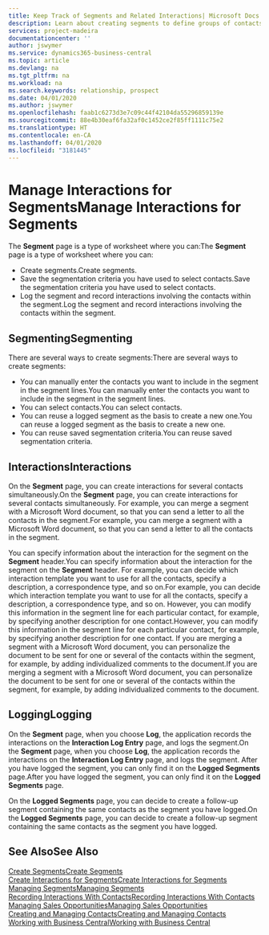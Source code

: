 ```yaml
---
title: Keep Track of Segments and Related Interactions| Microsoft Docs
description: Learn about creating segments to define groups of contacts and specifying interactions for segments.
services: project-madeira
documentationcenter: ''
author: jswymer
ms.service: dynamics365-business-central
ms.topic: article
ms.devlang: na
ms.tgt_pltfrm: na
ms.workload: na
ms.search.keywords: relationship, prospect
ms.date: 04/01/2020
ms.author: jswymer
ms.openlocfilehash: faab1c6273d3e7c09c44f42104da55296859139e
ms.sourcegitcommit: 88e4b30eaf6fa32af0c1452ce2f85ff1111c75e2
ms.translationtype: HT
ms.contentlocale: en-CA
ms.lasthandoff: 04/01/2020
ms.locfileid: "3181445"
---
```

# <a name="manage-interactions-for-segments"></a><span data-ttu-id="f776a-103">Manage Interactions for Segments</span><span class="sxs-lookup"><span data-stu-id="f776a-103">Manage Interactions for Segments</span></span>
<span data-ttu-id="f776a-104">The **Segment** page is a type of worksheet where you can:</span><span class="sxs-lookup"><span data-stu-id="f776a-104">The **Segment** page is a type of worksheet where you can:</span></span>

* <span data-ttu-id="f776a-105">Create segments.</span><span class="sxs-lookup"><span data-stu-id="f776a-105">Create segments.</span></span>
* <span data-ttu-id="f776a-106">Save the segmentation criteria you have used to select contacts.</span><span class="sxs-lookup"><span data-stu-id="f776a-106">Save the segmentation criteria you have used to select contacts.</span></span>
* <span data-ttu-id="f776a-107">Log the segment and record interactions involving the contacts within the segment.</span><span class="sxs-lookup"><span data-stu-id="f776a-107">Log the segment and record interactions involving the contacts within the segment.</span></span>

## <a name="segmenting"></a><span data-ttu-id="f776a-108">Segmenting</span><span class="sxs-lookup"><span data-stu-id="f776a-108">Segmenting</span></span>
<span data-ttu-id="f776a-109">There are several ways to create segments:</span><span class="sxs-lookup"><span data-stu-id="f776a-109">There are several ways to create segments:</span></span>

* <span data-ttu-id="f776a-110">You can manually enter the contacts you want to include in the segment in the segment lines.</span><span class="sxs-lookup"><span data-stu-id="f776a-110">You can manually enter the contacts you want to include in the segment in the segment lines.</span></span>
* <span data-ttu-id="f776a-111">You can select contacts.</span><span class="sxs-lookup"><span data-stu-id="f776a-111">You can select contacts.</span></span>
* <span data-ttu-id="f776a-112">You can reuse a logged segment as the basis to create a new one.</span><span class="sxs-lookup"><span data-stu-id="f776a-112">You can reuse a logged segment as the basis to create a new one.</span></span>
* <span data-ttu-id="f776a-113">You can reuse saved segmentation criteria.</span><span class="sxs-lookup"><span data-stu-id="f776a-113">You can reuse saved segmentation criteria.</span></span>

## <a name="interactions"></a><span data-ttu-id="f776a-114">Interactions</span><span class="sxs-lookup"><span data-stu-id="f776a-114">Interactions</span></span>
<span data-ttu-id="f776a-115">On the **Segment** page, you can create interactions for several contacts simultaneously.</span><span class="sxs-lookup"><span data-stu-id="f776a-115">On the **Segment** page, you can create interactions for several contacts simultaneously.</span></span> <span data-ttu-id="f776a-116">For example, you can merge a segment with a Microsoft Word document, so that you can send a letter to all the contacts in the segment.</span><span class="sxs-lookup"><span data-stu-id="f776a-116">For example, you can merge a segment with a Microsoft Word document, so that you can send a letter to all the contacts in the segment.</span></span>

<span data-ttu-id="f776a-117">You can specify information about the interaction for the segment on the **Segment** header.</span><span class="sxs-lookup"><span data-stu-id="f776a-117">You can specify information about the interaction for the segment on the **Segment** header.</span></span> <span data-ttu-id="f776a-118">For example, you can decide which interaction template you want to use for all the contacts, specify a description, a correspondence type, and so on.</span><span class="sxs-lookup"><span data-stu-id="f776a-118">For example, you can decide which interaction template you want to use for all the contacts, specify a description, a correspondence type, and so on.</span></span> <span data-ttu-id="f776a-119">However, you can modify this information in the segment line for each particular contact, for example, by specifying another description for one contact.</span><span class="sxs-lookup"><span data-stu-id="f776a-119">However, you can modify this information in the segment line for each particular contact, for example, by specifying another description for one contact.</span></span> <span data-ttu-id="f776a-120">If you are merging a segment with a Microsoft Word document, you can personalize the document to be sent for one or several of the contacts within the segment, for example, by adding individualized comments to the document.</span><span class="sxs-lookup"><span data-stu-id="f776a-120">If you are merging a segment with a Microsoft Word document, you can personalize the document to be sent for one or several of the contacts within the segment, for example, by adding individualized comments to the document.</span></span>

## <a name="logging"></a><span data-ttu-id="f776a-121">Logging</span><span class="sxs-lookup"><span data-stu-id="f776a-121">Logging</span></span>
<span data-ttu-id="f776a-122">On the **Segment** page, when you choose **Log**, the application records the interactions on the **Interaction Log Entry** page, and logs the segment.</span><span class="sxs-lookup"><span data-stu-id="f776a-122">On the **Segment** page, when you choose **Log**, the application records the interactions on the **Interaction Log Entry** page, and logs the segment.</span></span> <span data-ttu-id="f776a-123">After you have logged the segment, you can only find it on the **Logged Segments** page.</span><span class="sxs-lookup"><span data-stu-id="f776a-123">After you have logged the segment, you can only find it on the **Logged Segments** page.</span></span>

<span data-ttu-id="f776a-124">On the **Logged Segments** page, you can decide to create a follow-up segment containing the same contacts as the segment you have logged.</span><span class="sxs-lookup"><span data-stu-id="f776a-124">On the **Logged Segments** page, you can decide to create a follow-up segment containing the same contacts as the segment you have logged.</span></span>

## <a name="see-also"></a><span data-ttu-id="f776a-125">See Also</span><span class="sxs-lookup"><span data-stu-id="f776a-125">See Also</span></span>
[<span data-ttu-id="f776a-126">Create Segments</span><span class="sxs-lookup"><span data-stu-id="f776a-126">Create Segments</span></span>](marketing-how-create-segment.md)  
[<span data-ttu-id="f776a-127">Create Interactions for Segments</span><span class="sxs-lookup"><span data-stu-id="f776a-127">Create Interactions for Segments</span></span>](marketing-how-create-interactions.md)  
[<span data-ttu-id="f776a-128">Managing Segments</span><span class="sxs-lookup"><span data-stu-id="f776a-128">Managing Segments</span></span>](marketing-segments.md)  
[<span data-ttu-id="f776a-129">Recording Interactions With Contacts</span><span class="sxs-lookup"><span data-stu-id="f776a-129">Recording Interactions With Contacts</span></span>](marketing-interactions.md)  
[<span data-ttu-id="f776a-130">Managing Sales Opportunities</span><span class="sxs-lookup"><span data-stu-id="f776a-130">Managing Sales Opportunities</span></span>](marketing-manage-sales-opportunities.md)  
[<span data-ttu-id="f776a-131">Creating and Managing Contacts</span><span class="sxs-lookup"><span data-stu-id="f776a-131">Creating and Managing Contacts</span></span>](marketing-contacts.md)  
[<span data-ttu-id="f776a-132">Working with Business Central</span><span class="sxs-lookup"><span data-stu-id="f776a-132">Working with Business Central</span></span>](ui-work-product.md)
